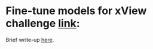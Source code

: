 # Fine-tune models for xView challenge [link](http://www.xviewdataset.org/):

Brief write-up [here]().
